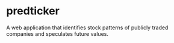 # predticker
A web application that identifies stock patterns of publicly traded companies and speculates future values.
